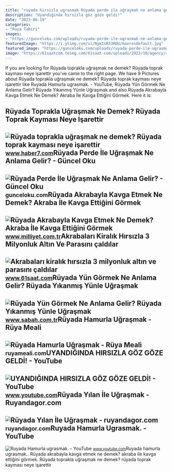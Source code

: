 ```yaml
---
title: "ruyada hirsizla ugrasmak Rüyada perde i̇le uğraşmak ne anlama gelir?"
description: "Uyandiğinda hirsizla göz göze geldi̇!"
date: "2023-06-19"
categories:
- "Ruya Tabiri"
images:
- "https://gunceloku.com/uploads/ruyada-perde-ile-ugrasmak-ne-anlama-gelir-6409f2d5f01b2.jpg"
featuredImage: "https://i.ytimg.com/vi/NymIsR53RDU/maxresdefault.jpg"
featured_image: "https://gunceloku.com/uploads/ruyada-perde-ile-ugrasmak-ne-anlama-gelir-6409f2d5f01b2.jpg"
image: "https://61saatcom.teimg.com/61saat-com/uploads/2022/10/agency/akrabalari-kiralik-hirsizla-3-milyonluk-altin-ve-parasini-caldilar.jpg"
---
```


If you are looking for Rüyada toprakla uğraşmak ne demek? Rüyada toprak kayması neye işarettir you've came to the right page. We have 9 Pictures about Rüyada toprakla uğraşmak ne demek? Rüyada toprak kayması neye işarettir like Ruyada Hamurla ugrasmak. - YouTube, Rüyada Yün Görmek Ne Anlama Gelir? Rüyada Yıkanmış Yünle Uğraşmak and also Rüyada Akrabayla Kavga Etmek Ne Demek? Akraba İle Kavga Ettiğini Görmek. Here it is:

Rüyada Toprakla Uğraşmak Ne Demek? Rüyada Toprak Kayması Neye Işarettir
-----------------------------------------------------------------------

 ![Rüyada toprakla uğraşmak ne demek? Rüyada toprak kayması neye işarettir](https://i20.haber7.net/resize/1280x720/haber/haber7/photos/2021/44/ruyada_toprakla_ugrasmak_ne_demek_ruyada_toprak_kaymasi_neye_isarettir_1635924066_2147.jpg) <small>www.haber7.com</small>Rüyada Perde İle Uğraşmak Ne Anlama Gelir? - Güncel Oku
-------------------------------------------------------

 ![Rüyada Perde İle Uğraşmak Ne Anlama Gelir? - Güncel Oku](https://gunceloku.com/uploads/ruyada-perde-ile-ugrasmak-ne-anlama-gelir-6409f2d5f01b2.jpg) <small>gunceloku.com</small>Rüyada Akrabayla Kavga Etmek Ne Demek? Akraba İle Kavga Ettiğini Görmek
-----------------------------------------------------------------------

 ![Rüyada Akrabayla Kavga Etmek Ne Demek? Akraba İle Kavga Ettiğini Görmek](https://i2.milimaj.com/i/milliyet/75/0x0/60ad7c2a554284272425b15a.jpg) <small>www.milliyet.com.tr</small>Akrabaları Kiralık Hırsızla 3 Milyonluk Altın Ve Parasını çaldılar
------------------------------------------------------------------

 ![Akrabaları kiralık hırsızla 3 milyonluk altın ve parasını çaldılar](https://61saatcom.teimg.com/61saat-com/uploads/2022/10/agency/akrabalari-kiralik-hirsizla-3-milyonluk-altin-ve-parasini-caldilar.jpg) <small>www.61saat.com</small>Rüyada Yün Görmek Ne Anlama Gelir? Rüyada Yıkanmış Yünle Uğraşmak
-----------------------------------------------------------------

 ![Rüyada Yün Görmek Ne Anlama Gelir? Rüyada Yıkanmış Yünle Uğraşmak](https://iasbh.tmgrup.com.tr/e2701c/752/395/0/68/724/448?u=https://isbh.tmgrup.com.tr/sbh/2022/04/25/ruyada-yun-gormek-ne-anlama-gelir-ruyada-yikanmis-yunle-ugrasmak-egirmek-cirpmak-didiklemek-anlami-1650883667561.jpg) <small>www.sabah.com.tr</small>Rüyada Hamurla Uğraşmak - Rüya Meali
------------------------------------

 ![Rüyada Hamurla Uğraşmak - Rüya Meali](http://ruyameali.com/wp-content/uploads/2019/02/ruyada-hamurla-ugrasmak-1024x674.jpg) <small>ruyameali.com</small>UYANDIĞINDA HIRSIZLA GÖZ GÖZE GELDİ! - YouTube
----------------------------------------------

 ![UYANDIĞINDA HIRSIZLA GÖZ GÖZE GELDİ! - YouTube](https://i.ytimg.com/vi/NymIsR53RDU/maxresdefault.jpg) <small>www.youtube.com</small>Rüyada Yılan İle Uğraşmak - Ruyandagor.com
------------------------------------------

 ![Rüyada Yılan İle Uğraşmak - ruyandagor.com](https://images.ruyandagor.com/2017/05/yilan-ile-ugrasmak-0321.jpg) <small>ruyandagor.com</small>Ruyada Hamurla Ugrasmak. - YouTube
----------------------------------

 ![Ruyada Hamurla ugrasmak. - YouTube](https://i.ytimg.com/vi/3JBAuaGugX4/maxresdefault.jpg?sqp=-oaymwEmCIAKENAF8quKqQMa8AEB-AHUBoAC4AOKAgwIABABGBMgTyh_MA8=&rs=AOn4CLDbIX-CjDG07iPCB4SkWb0q8USprQ) <small>www.youtube.com</small>Ruyada hamurla ugrasmak.. Rüyada akrabayla kavga etmek ne demek? akraba i̇le kavga ettiğini görmek. Rüyada toprakla uğraşmak ne demek? rüyada toprak kayması neye işarettir

